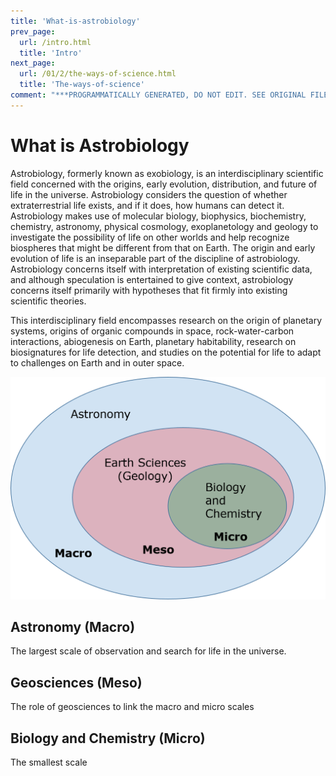 ```yaml
---
title: 'What-is-astrobiology'
prev_page:
  url: /intro.html
  title: 'Intro'
next_page:
  url: /01/2/the-ways-of-science.html
  title: 'The-ways-of-science'
comment: "***PROGRAMMATICALLY GENERATED, DO NOT EDIT. SEE ORIGINAL FILES IN /content***"
---
```

What is Astrobiology
====================

Astrobiology, formerly known as exobiology, is an interdisciplinary scientific field
concerned with the origins, early evolution, distribution, and future of life in the universe. 
Astrobiology considers the question of whether extraterrestrial life exists, and if it does, how 
humans can detect it.  Astrobiology makes use of molecular biology, biophysics, biochemistry, 
chemistry, astronomy, physical cosmology, exoplanetology and geology to investigate the possibility
of life on other worlds and help recognize biospheres that might be different from that on Earth.
The origin and early evolution of life is an inseparable part of the discipline of astrobiology.
Astrobiology concerns itself with interpretation of existing scientific data, and although speculation
is entertained to give context, astrobiology concerns itself primarily with hypotheses that fit firmly 
into existing scientific theories.

This interdisciplinary field encompasses research on the origin of planetary systems, origins of organic
compounds in space, rock-water-carbon interactions, abiogenesis on Earth, planetary habitability, research
on biosignatures for life detection, and studies on the potential for life to adapt to challenges on Earth 
and in outer space.

![](../../images/Astrobiology.png)

## Astronomy (Macro)

The largest scale of observation and search for life in the universe.

## Geosciences (Meso)

The role of geosciences to link the macro and micro scales 

## Biology and Chemistry (Micro)

The smallest scale


